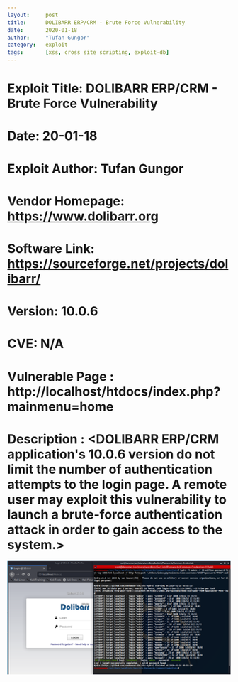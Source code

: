 ```yaml
---
layout:     post
title:      DOLIBARR ERP/CRM - Brute Force Vulnerability
date:       2020-01-18
author:     "Tufan Gungor"
category:   exploit
tags:       [xss, cross site scripting, exploit-db]
---
```


# Exploit Title: DOLIBARR ERP/CRM - Brute Force Vulnerability
# Date: 20-01-18
# Exploit Author: Tufan Gungor
# Vendor Homepage: https://www.dolibarr.org
# Software Link: https://sourceforge.net/projects/dolibarr/
# Version: 10.0.6
# CVE: N/A

# Vulnerable Page : http://localhost/htdocs/index.php?mainmenu=home

# Description : <DOLIBARR ERP/CRM application's 10.0.6 version do not limit the number of authentication attempts to the login page. A remote user may exploit this vulnerability to launch a brute-force authentication attack in order to gain access to the system.>

![Brute Force](/images/bruteforce.png)
